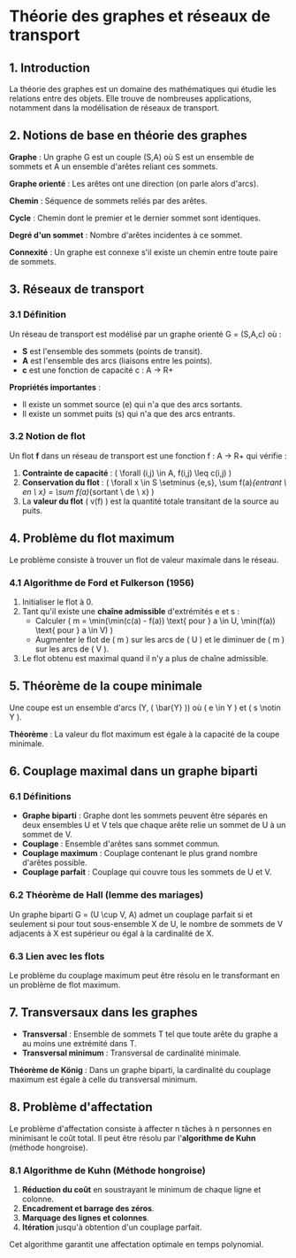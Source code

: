# Théorie des graphes et réseaux de transport

## 1. Introduction

La théorie des graphes est un domaine des mathématiques qui étudie les relations entre des objets. Elle trouve de nombreuses applications, notamment dans la modélisation de réseaux de transport.

## 2. Notions de base en théorie des graphes

**Graphe** : Un graphe G est un couple (S,A) où S est un ensemble de sommets et A un ensemble d'arêtes reliant ces sommets.

**Graphe orienté** : Les arêtes ont une direction (on parle alors d'arcs).

**Chemin** : Séquence de sommets reliés par des arêtes.

**Cycle** : Chemin dont le premier et le dernier sommet sont identiques.

**Degré d'un sommet** : Nombre d'arêtes incidentes à ce sommet.

**Connexité** : Un graphe est connexe s'il existe un chemin entre toute paire de sommets.

## 3. Réseaux de transport

### 3.1 Définition

Un réseau de transport est modélisé par un graphe orienté G = (S,A,c) où :
- **S** est l'ensemble des sommets (points de transit).
- **A** est l'ensemble des arcs (liaisons entre les points).
- **c** est une fonction de capacité c : A → R+

**Propriétés importantes** :
- Il existe un sommet source (e) qui n'a que des arcs sortants.
- Il existe un sommet puits (s) qui n'a que des arcs entrants.

### 3.2 Notion de flot

Un flot **f** dans un réseau de transport est une fonction f : A → R+ qui vérifie :

1. **Contrainte de capacité** : \( \forall (i,j) \in A, f(i,j) \leq c(i,j) \)
2. **Conservation du flot** : \( \forall x \in S \setminus \{e,s\}, \sum f(a)_{entrant \ en \ x} = \sum f(a)_{sortant \ de \ x} \)
3. La **valeur du flot** \( v(f) \) est la quantité totale transitant de la source au puits.

## 4. Problème du flot maximum

Le problème consiste à trouver un flot de valeur maximale dans le réseau.

### 4.1 Algorithme de Ford et Fulkerson (1956)

1. Initialiser le flot à 0.
2. Tant qu'il existe une **chaîne admissible** d'extrémités e et s :
   - Calculer \( m = \min(\min(c(a) - f(a)) \text{ pour } a \in U, \min(f(a)) \text{ pour } a \in V) \)
   - Augmenter le flot de \( m \) sur les arcs de \( U \) et le diminuer de \( m \) sur les arcs de \( V \).
3. Le flot obtenu est maximal quand il n'y a plus de chaîne admissible.

## 5. Théorème de la coupe minimale

Une coupe est un ensemble d'arcs (Y, \( \bar{Y} \)) où \( e \in Y \) et \( s \notin Y \).

**Théorème** : La valeur du flot maximum est égale à la capacité de la coupe minimale.

## 6. Couplage maximal dans un graphe biparti

### 6.1 Définitions

- **Graphe biparti** : Graphe dont les sommets peuvent être séparés en deux ensembles U et V tels que chaque arête relie un sommet de U à un sommet de V.
- **Couplage** : Ensemble d'arêtes sans sommet commun.
- **Couplage maximum** : Couplage contenant le plus grand nombre d'arêtes possible.
- **Couplage parfait** : Couplage qui couvre tous les sommets de U et V.

### 6.2 Théorème de Hall (lemme des mariages)

Un graphe biparti G = (U \cup V, A) admet un couplage parfait si et seulement si pour tout sous-ensemble X de U, le nombre de sommets de V adjacents à X est supérieur ou égal à la cardinalité de X.

### 6.3 Lien avec les flots

Le problème du couplage maximum peut être résolu en le transformant en un problème de flot maximum.

## 7. Transversaux dans les graphes

- **Transversal** : Ensemble de sommets T tel que toute arête du graphe a au moins une extrémité dans T.
- **Transversal minimum** : Transversal de cardinalité minimale.

**Théorème de König** : Dans un graphe biparti, la cardinalité du couplage maximum est égale à celle du transversal minimum.

## 8. Problème d'affectation

Le problème d'affectation consiste à affecter n tâches à n personnes en minimisant le coût total. Il peut être résolu par l'**algorithme de Kuhn** (méthode hongroise).

### 8.1 Algorithme de Kuhn (Méthode hongroise)

1. **Réduction du coût** en soustrayant le minimum de chaque ligne et colonne.
2. **Encadrement et barrage des zéros**.
3. **Marquage des lignes et colonnes**.
4. **Itération** jusqu'à obtention d'un couplage parfait.

Cet algorithme garantit une affectation optimale en temps polynomial.
